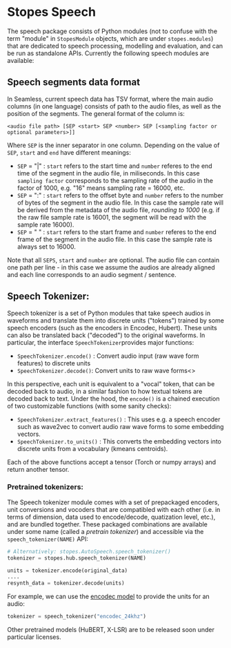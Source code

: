 # Stopes Speech

The speech package consists of Python modules (not to confuse with the term "module" in `StopesModule` objects, which are under `stopes.modules`) that are dedicated to speech processing, modelling and evaluation, and can be run as standalone APIs. Currently the following speech modules are available:

## Speech segments data format

In Seamless, current speech data has TSV format, where the main audio columns (in one language) consists of path to the audio
files, as well as the position of the segments. The general format of the column is:

```
<audio file path> [SEP <start> SEP <number> SEP [<sampling factor or optional parameters>]]
```

Where `SEP` is the inner separator in one column. Depending on the value of `SEP`, `start` and `end` have different meanings:

- `SEP` = "|" : `start` refers to the start time and `number` referes to the end time of the segment in the audio file, in miliseconds. In this case `sampling factor` corresponds to the sampling rate of the audio in the factor of 1000, e.g. "16" means sampling rate = 16000, etc.
- `SEP` = ":" : `start` refers to the offset byte and `number` refers to the number of bytes of the segment in the audio file. In this case the sample rate will be derived from the metadata of the audio file, _rounding to 1000_ (e.g. if the raw file sample rate is 16001, the segment will be read with the sample rate 16000).
- `SEP` = " " : `start` refers to the start frame and `number` referes to the end frame of the segment in the audio file. In this case the sample rate is always set to 16000.

Note that all `SEPS`, `start` and `number` are optional. The audio file can contain one path per line - in this case we assume the audios are already aligned and each line corresponds to an audio segment / sentence.

## Speech Tokenizer:

Speech tokenizer is a set of Python modules that take speech audios in waveforms and translate them into discrete units ("tokens") trained by some speech encoders (such as the encoders in Encodec, Hubert). These units can also be translated back ("decoded") to the original waveforms. In particular, the interface `SpeechTokenizer`provides major functions:

- `SpeechTokenizer.encode()` : Convert audio input (raw wave form features) to discrete units
- `SpeechTokenizer.decode()`: Convert units to raw wave forms<>

In this perspective, each unit is equivalent to a "vocal" token, that can be decoded back to audio, in a similar fashion to how textual tokens are decoded back to text. Under the hood, the `encode()` is a chained execution of two customizable functions (with some sanity checks):

- `SpeechTokenizer.extract_features()` : This uses e.g. a speech encoder such as wave2vec to convert audio raw wave forms to some embedding vectors.
- `SpeechTokenizer.to_units()` : This converts the embedding vectors into discrete units from a vocabulary (kmeans centroids).

Each of the above functions accept a tensor (Torch or numpy arrays) and return another tensor.

### Pretrained tokenizers:

The Speech tokenizer module comes with a set of prepackaged encoders, unit conversions and vocoders that are compatibled with each other (i.e. in terms of dimension, data used to encode/decode, quatization level, etc.), and are bundled together. These packaged combinations are available under some name (called a _pretrain tokenizer_) and accessible via the `speech_tokenizer(NAME)` API:

```python
# Alternatively: stopes.AutoSpeech.speech_tokenizer()
tokenizer = stopes.hub.speech_tokenizer(NAME)

units = tokenizer.encode(original_data)
....
resynth_data = tokenizer.decode(units)
```

For example, we can use the [encodec model](https://github.com/facebookresearch/encodec) to provide the units for an audio:

```python
tokenizer = speech_tokenizer("encodec_24khz")
```

Other pretrained models (HuBERT, X-LSR) are to be released soon under particular licenses.
